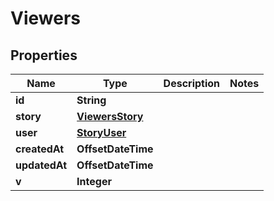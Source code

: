 

# Viewers


## Properties

| Name | Type | Description | Notes |
|------------ | ------------- | ------------- | -------------|
|**id** | **String** |  |  |
|**story** | [**ViewersStory**](ViewersStory.md) |  |  |
|**user** | [**StoryUser**](StoryUser.md) |  |  |
|**createdAt** | **OffsetDateTime** |  |  |
|**updatedAt** | **OffsetDateTime** |  |  |
|**v** | **Integer** |  |  |



